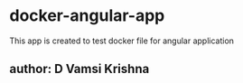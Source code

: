 # docker-angular-app
This app is created to test docker file for angular application

## author: D Vamsi Krishna
